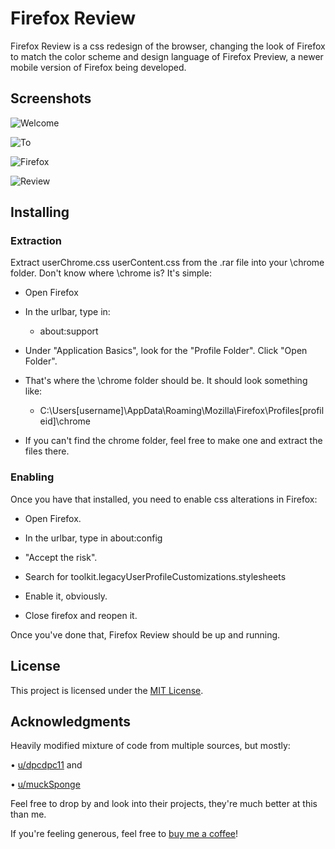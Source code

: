 # Firefox Review

Firefox Review is a css redesign of the browser, changing the look of Firefox to match the color scheme and design language of Firefox Preview, a newer mobile version of Firefox being developed.

## Screenshots

![Welcome](https://i.imgur.com/AxQE1Sl.png)

![To](https://i.imgur.com/IBrp7VU.jpg)

![Firefox](https://i.imgur.com/eGTec3W.png)

![Review](https://i.imgur.com/nD7h80j.jpg)

## Installing

### Extraction
Extract userChrome.css userContent.css from the .rar file into your \chrome folder.
Don't know where \chrome is? It's simple:
* Open Firefox

* In the urlbar, type in:
	* about:support

* Under "Application Basics", look for the "Profile Folder". Click "Open Folder".

* That's where the \chrome folder should be. It should look something like:
	* C:\Users\[username]\AppData\Roaming\Mozilla\Firefox\Profiles\[profileid]\chrome

* If you can't find the chrome folder, feel free to make one and extract the files there. 

### Enabling
Once you have that installed, you need to enable css alterations in Firefox:
* Open Firefox.

* In the urlbar, type in about:config

* "Accept the risk".

* Search for toolkit.legacyUserProfileCustomizations.stylesheets

* Enable it, obviously.

* Close firefox and reopen it.

Once you've done that, Firefox Review should be up and running.

## License

This project is licensed under the [MIT License](LICENSE.md).

## Acknowledgments

Heavily modified mixture of code from multiple sources, but mostly:

• [u/dpcdpc11](https://www.reddit.com/user/dpcdpc11) and

• [u/muckSponge](https://www.reddit.com/user/muckSponge)

Feel free to drop by and look into their projects, they're much better at this than me.

If you're feeling generous, feel free to [buy me a coffee](https://ko-fi.com/fellowish)!


